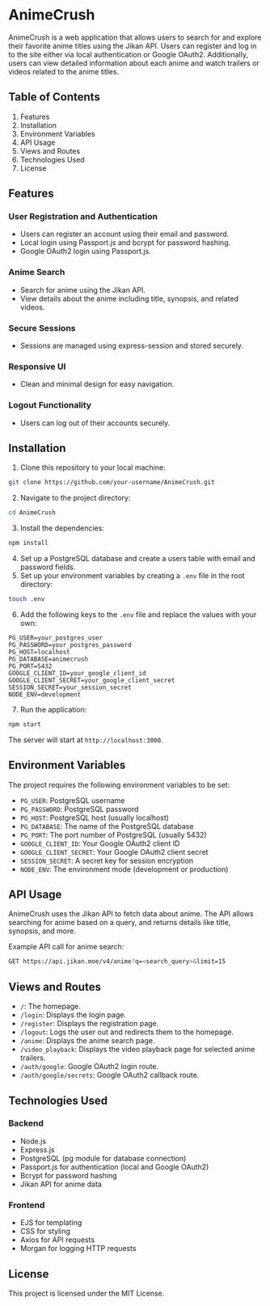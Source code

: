 # AnimeCrush
AnimeCrush is a web application that allows users to search for and explore their favorite anime titles using the Jikan API. Users can register and log in to the site either via local authentication or Google OAuth2. Additionally, users can view detailed information about each anime and watch trailers or videos related to the anime titles.

## Table of Contents
1. Features
2. Installation
3. Environment Variables
4. API Usage
5. Views and Routes
6. Technologies Used
7. License

## Features
### User Registration and Authentication
- Users can register an account using their email and password.
- Local login using Passport.js and bcrypt for password hashing.
- Google OAuth2 login using Passport.js.

### Anime Search
- Search for anime using the Jikan API.
- View details about the anime including title, synopsis, and related videos.

### Secure Sessions
- Sessions are managed using express-session and stored securely.

### Responsive UI
- Clean and minimal design for easy navigation.

### Logout Functionality
- Users can log out of their accounts securely.

## Installation
1. Clone this repository to your local machine:
```bash
git clone https://github.com/your-username/AnimeCrush.git
```
2. Navigate to the project directory:
```bash
cd AnimeCrush
```
3. Install the dependencies:
```bash
npm install
```
4. Set up a PostgreSQL database and create a users table with email and password fields.
5. Set up your environment variables by creating a `.env` file in the root directory:
```bash
touch .env
```
6. Add the following keys to the `.env` file and replace the values with your own:
```
PG_USER=your_postgres_user
PG_PASSWORD=your_postgres_password
PG_HOST=localhost
PG_DATABASE=animecrush
PG_PORT=5432
GOOGLE_CLIENT_ID=your_google_client_id
GOOGLE_CLIENT_SECRET=your_google_client_secret
SESSION_SECRET=your_session_secret
NODE_ENV=development
```
7. Run the application:
```bash
npm start
```
The server will start at `http://localhost:3000`.

## Environment Variables
The project requires the following environment variables to be set:
- `PG_USER`: PostgreSQL username
- `PG_PASSWORD`: PostgreSQL password
- `PG_HOST`: PostgreSQL host (usually localhost)
- `PG_DATABASE`: The name of the PostgreSQL database
- `PG_PORT`: The port number of PostgreSQL (usually 5432)
- `GOOGLE_CLIENT_ID`: Your Google OAuth2 client ID
- `GOOGLE_CLIENT_SECRET`: Your Google OAuth2 client secret
- `SESSION_SECRET`: A secret key for session encryption
- `NODE_ENV`: The environment mode (development or production)

## API Usage
AnimeCrush uses the Jikan API to fetch data about anime. The API allows searching for anime based on a query, and returns details like title, synopsis, and more.

Example API call for anime search:
```bash
GET https://api.jikan.moe/v4/anime?q=<search_query>&limit=15
```

## Views and Routes
- `/`: The homepage.
- `/login`: Displays the login page.
- `/register`: Displays the registration page.
- `/logout`: Logs the user out and redirects them to the homepage.
- `/anime`: Displays the anime search page.
- `/video_playback`: Displays the video playback page for selected anime trailers.
- `/auth/google`: Google OAuth2 login route.
- `/auth/google/secrets`: Google OAuth2 callback route.

## Technologies Used
### Backend
- Node.js
- Express.js
- PostgreSQL (pg module for database connection)
- Passport.js for authentication (local and Google OAuth2)
- Bcrypt for password hashing
- Jikan API for anime data

### Frontend
- EJS for templating
- CSS for styling
- Axios for API requests
- Morgan for logging HTTP requests

## License
This project is licensed under the MIT License.

